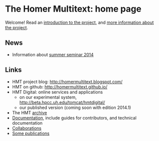 # The Homer Multitext: home page

Welcome!  Read an [introduction to the project](welcome.html),  and [more information about the project](about.html).

## News ##

 - Information about [summer seminar 2014](summer2014)
 

## Links

- HMT project blog: <http://homermultitext.blogspot.com/>
- HMT on github: <http://homermultitext.github.io/>
- HMT Digital:  online services and applications
    - on our experimental system, <http://beta.hpcc.uh.edu/tomcat/hmtdigital/>
    - our published version (coming soon with edition 2014.1)
- The HMT [archive](hmtdigital.html)
 - [Documentation](hmt-docs), include guides for contributors, and technical documentation
- [Collaborations](collaboration.html)
- [Some publications](publications.html)



[1]: http://homermultitext.github.io/